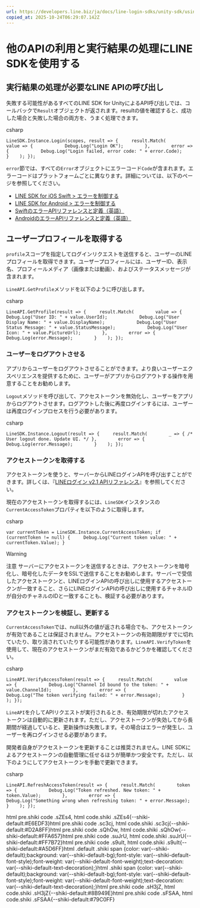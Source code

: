 ```yaml
---
url: https://developers.line.biz/ja/docs/line-login-sdks/unity-sdk/using-sdk/
copied_at: 2025-10-24T06:29:07.142Z
---
```

# 他のAPIの利用と実行結果の処理にLINE SDKを使用する

## 実行結果の処理が必要なLINE APIの呼び出し

失敗する可能性があるすべてのLINE SDK for UnityによるAPI呼び出しでは、コールバックで`Result`オブジェクトが返されます。resultの値を確認すると、成功した場合と失敗した場合の両方を、うまく処理できます。

csharp

`LineSDK.Instance.Login(scopes, result => {     result.Match(        value => {            Debug.Log("Login OK");        },        error => {            Debug.Log("Login failed, error code: " + error.Code);        }    ); });`

`error`節では、すべての`Error`オブジェクトにエラーコード`Code`が含まれます。エラーコードはプラットフォームごとに異なります。詳細については、以下のページを参照してください。

*   [LINE SDK for iOS Swift > エラーを制御する](https://developers.line.biz/ja/docs/line-login-sdks/ios-sdk/swift/error-handling/)
*   [LINE SDK for Android > エラーを制御する](https://developers.line.biz/ja/docs/line-login-sdks/android-sdk/handling-errors/)
*   [SwiftのエラーAPIリファレンスと定義（英語）](https://developers.line.biz/en/reference/ios-sdk-swift/Enums/LineSDKError.html)
*   [AndroidのエラーAPIリファレンスと定義（英語）](https://developers.line.biz/en/reference/android-sdk/reference/com/linecorp/linesdk/LineApiResponseCode.html)

## ユーザープロフィールを取得する

`profile`スコープを指定してログインリクエストを送信すると、ユーザーのLINEプロフィールを取得できます。ユーザープロフィールには、ユーザーID、表示名、プロフィールメディア（画像または動画）、およびステータスメッセージが含まれます。

`LineAPI.GetProfile`メソッドを以下のように呼び出します。

csharp

`LineAPI.GetProfile(result => {     result.Match(        value => {            Debug.Log("User ID: " + value.UserId);            Debug.Log("User Display Name: " + value.DisplayName);            Debug.Log("User Status Message: " + value.StatusMessage);            Debug.Log("User Icon: " + value.PictureUrl);        },        error => {            Debug.Log(error.Message);        }    ); });`

### ユーザーをログアウトさせる

アプリからユーザーをログアウトさせることができます。より良いユーザーエクスペリエンスを提供するために、ユーザーがアプリからログアウトする操作を用意することをお勧めします。

`Logout`メソッドを呼び出して、アクセストークンを無効化し、ユーザーをアプリからログアウトさせます。ログアウトした後に再度ログインするには、ユーザーは再度ログインプロセスを行う必要があります。

csharp

`LineSDK.Instance.Logout(result => {     result.Match(        _ => { /* User logout done. Update UI. */ },        error => {            Debug.Log(error.Message);        }    ); });`

### アクセストークンを取得する

アクセストークンを使うと、サーバーからLINEログインAPIを呼び出すことができます。詳しくは、『[LINEログイン v2.1 APIリファレンス](https://developers.line.biz/ja/reference/line-login/)』を参照してください。

現在のアクセストークンを取得するには、`LineSDK`インスタンスの`CurrentAccessToken`プロパティを以下のように取得します。

csharp

`var currentToken = LineSDK.Instance.CurrentAccessToken; if (currentToken != null) {     Debug.Log("Current token value: " + currentToken.Value); }`

> [!WARNING]
> 注意
> サーバーにアクセストークンを送信するときは、アクセストークンを暗号化し、暗号化したデータをSSLで送信することをお勧めします。サーバーで受信したアクセストークンと、LINEログインAPIの呼び出しに使用するアクセストークンが一致すること、さらにLINEログインAPIの呼び出しに使用するチャネルIDが自分のチャネルのIDと一致することも、検証する必要があります。

### アクセストークンを検証し、更新する

`CurrentAccessToken`では、null以外の値が返される場合でも、アクセストークンが有効であることは保証されません。アクセストークンの有効期限がすでに切れていたり、取り消されていたりする可能性があります。`LineAPI.VerifyToken`を使用して、現在のアクセストークンがまだ有効であるかどうかを確認してください。

csharp

`LineAPI.VerifyAccessToken(result => {     result.Match(        value => {            Debug.Log("Channel Id bound to the token: " + value.ChannelId);        },        error => {            Debug.Log("The token verifying failed: " + error.Message);        }    ); });`

`LineAPI`を介してAPIリクエストが実行されるとき、有効期限が切れたアクセストークンは自動的に更新されます。ただし、アクセストークンが失効してから長期間が経過していると、更新操作は失敗します。その場合はエラーが発生し、ユーザーを再ログインさせる必要があります。

開発者自身がアクセストークンを更新することは推奨されません。LINE SDKによるアクセストークンの自動管理に任せるほうが簡単かつ安全です。ただし、以下のようにしてアクセストークンを手動で更新できます。

csharp

`LineAPI.RefreshAccessToken(result => {     result.Match(        token => {            Debug.Log("Token refreshed. New token: " + token.Value);        },        error => {            Debug.Log("Something wrong when refreshing token: " + error.Message);        }    ); });`

html pre.shiki code .sZEs4, html code.shiki .sZEs4{--shiki-default:#E6EDF3}html pre.shiki code .sc3cj, html code.shiki .sc3cj{--shiki-default:#D2A8FF}html pre.shiki code .sQhOw, html code.shiki .sQhOw{--shiki-default:#FFA657}html pre.shiki code .suJrU, html code.shiki .suJrU{--shiki-default:#FF7B72}html pre.shiki code .s9uIt, html code.shiki .s9uIt{--shiki-default:#A5D6FF}html .default .shiki span {color: var(--shiki-default);background: var(--shiki-default-bg);font-style: var(--shiki-default-font-style);font-weight: var(--shiki-default-font-weight);text-decoration: var(--shiki-default-text-decoration);}html .shiki span {color: var(--shiki-default);background: var(--shiki-default-bg);font-style: var(--shiki-default-font-style);font-weight: var(--shiki-default-font-weight);text-decoration: var(--shiki-default-text-decoration);}html pre.shiki code .sH3jZ, html code.shiki .sH3jZ{--shiki-default:#8B949E}html pre.shiki code .sFSAA, html code.shiki .sFSAA{--shiki-default:#79C0FF}